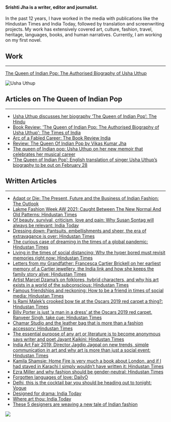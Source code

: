 #### Srishti Jha is a writer, editor and journalist.

In the past 12 years, I have worked in the media with publications like the Hindustan Times and India Today, followed by translation and screenwriting projects. My work has extensively covered art, culture, fashion, travel, heritage, languages, books, and human narratives. Currently, I am working on my first novel.

## Work
---
[The Queen of Indian Pop: The Authorised Biography of Usha Uthup](https://penguin.co.in/book/the-queen-of-indian-pop/#:~:text=Usha%20Uthup%2C%20India%27s%20undisputed%20icon,and%20continues%20to%20do%20so)

![Usha Uthup](https://cloudfront.penguin.co.in/wp-content/uploads/2022/07/9780670095872.jpg)

## Articles on The Queen of Indian Pop
---
- [Usha Uthup discusses her biography ‘The Queen of Indian Pop’: The Hindu](https://www.thehindu.com/life-and-style/usha-uthup-discusses-her-biography-the-queen-of-indian-pop/article65630922.ece)
- [Book Review: 'The Queen of Indian Pop: The Authorised Biography of Usha Uthup': The Times of India](https://m.timesofindia.com/life-style/books/reviews/book-review-the-queen-of-indian-pop-the-authorised-biography-of-usha-uthup/articleshow/90269064.cms?fbclid=IwAR0Y4YzdrvHE9c2d13RYD8D82lS9US_6GTNsBU0JPdeooQZE7c9hEg1-wBU&mibextid=Zxz2cZ)
- [Arc of a Fabled Career: The Book Review India](https://www.thebookreviewindia.org/arc-of-a-fabled-career)
- [Review: The Queen Of Indian Pop by Vikas Kumar Jha](https://www.hindustantimes.com/books/review-the-queen-of-indian-pop-by-vikas-kumar-jha-101651579778597-amp.html?fbclid=IwAR3Rp1dv6r6ztHfpl4a0-AuFRUQog1PIY-gOqTMEn8F5cae91zpM11G98Q0)
- [The queen of Indian pop: Usha Uthup on her new memoir that celebrates her musical career](https://www.khaleejtimes.com/books/the-queen-of-indian-pop-usha-uthup-on-her-new-memoir-that-celebrates-her-musical-career?amp=1)
- [‘The Queen of Indian Pop’: English translation of singer Usha Uthup’s biography to be out on February 28
](https://indianexpress.com/article/books-and-literature/queen-indian-pop-english-translation-singer-usha-uthups-biography-february-28-7769650/lite/?fbclid=IwAR2qwJvs3RkCfyqpjlxm_gB8ub8mv74S28bC_4icXHJYKdl6oSR6PtcID7M)


## Written Articles
---
- [Adapt or Die: The Present, Future and the Business of Indian Fashion: The Outlook](https://www.outlookindia.com/website/story/entertainment-news-adapt-or-die-is-indian-fashion-ready-to-handle-the-pandemic/399904)
- [Lakme Fashion Week AW 2021: Caught Between The New Normal And Old Patterns: Hindustan Times](https://www.hindustantimes.com/sex-and-relationships/living-in-the-times-of-social-distancing-why-the-hyper-bored-must-revisit-memories-right-now/story-iorFyY4JSRS8fNmTHVDkkI.html)
- [Of beauty, survival, criticism, love and pain: Why Susan Sontag will always be relevant: India Today](https://www.indiatoday.in/magazine/supplement/story/20170116-art-fashion-manjunath-kamath-puneet-kaushik-sir-peter-cook-985536-2017-01-06)
- [Dressing down: Pantsuits, embellishments and sheer, the era of extravagance is over: Hindustan Times](https://www.hindustantimes.com/fashion-and-trends/dressing-down-pantsuits-embellishments-and-sheer-the-era-of-extravagance-is-over/story-wo2OXWcS0miaIEAFUCVcsO.html)
- [The curious case of dreaming in the times of a global pandemic: Hindustan Times](https://www.hindustantimes.com/more-lifestyle/the-curious-case-of-dreaming-in-the-times-of-a-global-pandemic/story-ktpvaz2GUuKWJn4aN9vc8H.html)
- [Living in the times of social distancing: Why the hyper bored must revisit memories right now: Hindustan Times](https://www.hindustantimes.com/sex-and-relationships/living-in-the-times-of-social-distancing-why-the-hyper-bored-must-revisit-memories-right-now/story-iorFyY4JSRS8fNmTHVDkkI.html)
- [Letters from my Grandfather: Francesca Cartier Brickell on her earliest memory of a Cartier jewellery, the India link and how she keeps the family story alive: Hindustan Times](https://www.hindustantimes.com/fashion-and-trends/letters-from-my-grandfather-francesca-cartier-brickell-on-her-earliest-memory-of-a-cartier-jewellery-the-india-link-and-how-she-keeps-the-family-story-alive/story-QAio4crOA72n729xc9JYnL.html)
- [Artist Marcel Dzama’s on folklores, hybrid characters, and why his art exists in a world of the subconscious: Hindustan Times](https://www.hindustantimes.com/art-and-culture/artist-marcel-dzama-s-on-folklores-hybrid-characters-and-why-his-art-exists-in-a-world-of-the-subconscious/story-SDqINnd72n87pKZPemaifJ.html)
- [Famous friendships and reckoning: How to be a friend in times of social media: Hindustan Times](https://www.hindustantimes.com/sex-and-relationships/happy-friendship-day-2019-how-to-be-a-friend-in-the-times-of-social-media/story-dwgviAupzLy6TTFQgPKOyK.html)
- [Is Rami Malek’s crooked bow tie at the Oscars 2019 red carpet a thing?: Hindustan Times](https://www.hindustantimes.com/fashion-and-trends/is-rami-malek-s-crooked-bow-tie-at-the-oscars-2019-red-carpet-a-thing/story-AD8TTH1fOsARyTpMmpDFnL.html)
- [Billy Porter is just ‘a man in a dress’ at the Oscars 2019 red carpet. Ranveer Singh, take cue: Hindustan Times](https://www.hindustantimes.com/fashion-and-trends/oscars-2019-fashion-billy-porter-stuns-in-a-gorgeous-tuxedo-gown-on-the-red-carpet/story-UzjBBrEzRTuzNqUbDxHFOI.html)
- [Chamar Studio and the leather bag that is more than a fashion accessory: Hindustan Times](https://www.hindustantimes.com/fashion-and-trends/chamar-studio-and-the-leather-bag-that-is-more-than-a-fashion-accessory/story-iJHzZxw43jX8jFqNJfnIyM.html)
- [The essential purpose of any art or literature is to become anonymous says writer and poet Jayant Kaikini: Hindustan Times](https://www.hindustantimes.com/books/the-essential-purpose-of-any-art-or-literature-is-to-become-anonymous-says-writer-jayant-kaikini/story-JAnYNlNts2y9JlFPmQFfBJ.html)
- [India Art Fair 2019: Director Jagdip Jagpal on new trends, simple communication in art and why art is more than just a social event: Hindustan Times](https://www.hindustantimes.com/art-and-culture/india-art-fair-2019-director-jagdip-jagpal-on-art-and-artists-simple-communication-in-art-and-why-art-is-more-than-a-social-event/story-5CevyjERaGvjJQHzyn2ILP.html)
- [Kamila Shamsie: Home Fire is very much a book about London, and if I had stayed in Karachi I simply wouldn’t have written it: Hindustan Times](https://www.hindustantimes.com/books/kamila-shamsie-home-fire-is-very-much-a-book-about-london-and-if-i-had-stayed-in-karachi-i-simply-wouldn-t-have-written-it/story-2T0qVxqDwMD74oD3W1NKKP.html)
- [Ezra Miller and why fashion should be gender-neutral: Hindustan Times](https://www.hindustantimes.com/fashion-and-trends/ezra-miller-and-why-fashion-should-be-gender-neutral/story-2YQeD4wXG6cyQ2gkmwZqGL.html)
- [Forgotten languages of love: DailyO](https://www.dailyo.in/arts/indian-languages-poetry-kaithi-basha-kayastha-love-relationships-12417)
- [Delhi, this is the cocktail bar you should be heading out to tonight: Vogue](https://www.vogue.in/content/delhi-this-is-the-cocktail-bar-you-should-be-heading-out-to-tonight#s-cust0)
- [Designed for drama: India Today](https://www.indiatoday.in/magazine/supplement/story/20170508-bibhu-mohapatra-fashion-designer-new-york-journey-986295-2017-04-28)
- [Where art thou: India Today](https://www.indiatoday.in/magazine/supplement/story/20170116-art-fashion-manjunath-kamath-puneet-kaushik-sir-peter-cook-985536-2017-01-06)
- [These 5 designers are weaving a new tale of Indian fashion](https://www.indiatoday.in/magazine/supplement/story/20160905-new-stars-of-indian-fashion-rimzim-dadu-mrinalini-gupta-suket-dhir-payal-khandwala-gaurav-jai-gupta-733670-2016-08-26)

<img src = "https://i.pinimg.com/originals/41/fe/5d/41fe5dbe30a570621741bb93163dcf7d.gif"/>
